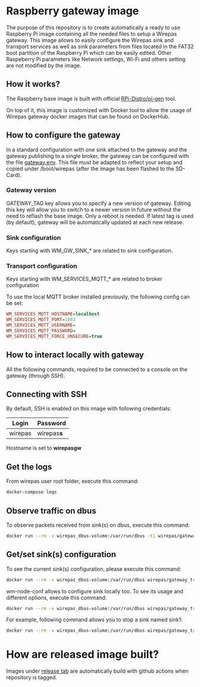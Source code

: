 # Raspberry gateway image

The purpose of this repository is to create automatically a ready to use Raspberry Pi image containing all the needed files to setup a Wirepas gateway.
This image allows to easily configure the Wirepas sink and transport services as well as sink parameters from files located in the FAT32 boot partition of the Raspberry Pi which can be easily edited.
Other Raspeberry Pi parameters like Network settings, Wi-Fi and others setting are not modified by the image.

## How it works?

The Raspberry base image is built with official [RPi-Distro/pi-gen](https://github.com/RPi-Distro/pi-gen) tool.

On top of it, this image is customized with Docker tool to allow the usage of Wirepas gateway docker images that can be found on DockerHub.


## How to configure the gateway

In a standard configuration with one sink attached to the gateway and the gateway publishing to a single broker, the gateway can be configured with the file [gateway.env](templates/gateway.env).
This file must be adapted to reflect your setup and copied under /boot/wirepas (after the image has been flashed to the SD-Card).

### Gateway version
GATEWAY_TAG key allows you to specify a new version of gateway.
Editing this key will allow you to switch to a newer version in future without the need to reflash the base image. Only a reboot is needed.
If latest tag is used (by default), gateway will be automatically updated at each new release.

### Sink configuration
Keys starting with WM_GW_SINK_* are related to sink configuration.

### Transport configuration
Keys starting with WM_SERVICES_MQTT_* are related to broker configuration

To use the local MQTT broker installed previously, the following config can be set:
```ini
WM_SERVICES_MQTT_HOSTNAME=localhost
WM_SERVICES_MQTT_PORT=1883
WM_SERVICES_MQTT_USERNAME=
WM_SERVICES_MQTT_PASSWORD=
WM_SERVICES_MQTT_FORCE_UNSECURE=true
```

## How to interact locally with gateway
All the following commands, required to be connected to a console on the gateway (through SSH).

## Connecting with SSH
By default, SSH is enabled on this image with following credentials:

Login  | Password
----   | --------
wirepas| wirepas**s**

Hostname is set to **wirepasgw**

## Get the logs
From wirepas user root folder, execute this command:
```bash
docker-compose logs
```

## Observe traffic on dbus
To observe packets received from sink(s) on dbus, execute this command:
```bash
docker run --rm -v wirepas_dbus-volume:/var/run/dbus -ti wirepas/gateway_transport_service wm-dbus-print
```

## Get/set sink(s) configuration
To see the current sink(s) configuration, please execute this command:
```bash
docker run --rm -v wirepas_dbus-volume:/var/run/dbus wirepas/gateway_transport_service wm-node-conf list
```

wm-node-conf allows to configure sink locally too. To see its usage and different options, execute this command:
```bash
docker run --rm -v wirepas_dbus-volume:/var/run/dbus wirepas/gateway_transport_service wm-node-conf
```

For example, following command allows you to stop a sink named sink1:
```bash
docker run --rm -v wirepas_dbus-volume:/var/run/dbus wirepas/gateway_transport_service wm-node-conf set -s sink1 -S False
```

# How are released image built?

Images under [release tab](https://github.com/wirepas/raspberry-gateway-image/releases) are automatically build with github actions when repository is tagged.

